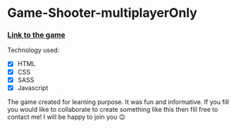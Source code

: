 # Game-Shooter-multiplayerOnly

### [Link to the game](https://game-shooter-multiplayer-only.herokuapp.com)

Technology used:
- [x] HTML
- [x] CSS
- [x] SASS
- [x] Javascript

The game created for learning purpose. It was fun and informative. 
If you fill you would like to collaborate to create something like this then fill free to contact me! I will be happy to join you 😉

